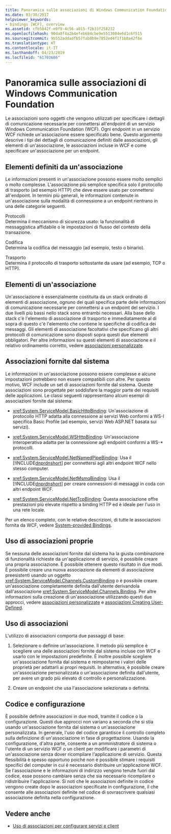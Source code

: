 ```yaml
---
title: Panoramica sulle associazioni di Windows Communication Foundation
ms.date: 03/30/2017
helpviewer_keywords:
- bindings [WCF], overview
ms.assetid: cfb5842f-e0f9-4c56-a015-f2b33f258232
ms.openlocfilehash: 90da8f4a2b4efeb684cbe9e5513084e6d1c6f515
ms.sourcegitcommit: 9b552addadfb57fab0b9e7852ed4f1f1b8a42f8e
ms.translationtype: HT
ms.contentlocale: it-IT
ms.lasthandoff: 04/23/2019
ms.locfileid: "61703686"
---
```

# <a name="windows-communication-foundation-bindings-overview"></a>Panoramica sulle associazioni di Windows Communication Foundation
Le associazioni sono oggetti che vengono utilizzati per specificare i dettagli di comunicazione necessarie per connettersi all'endpoint di un servizio Windows Communication Foundation (WCF). Ogni endpoint in un servizio WCF richiede un'associazione essere specificato bene. Questo argomento descrive i tipi dei dettagli di comunicazione definiti dalle associazioni, gli elementi di un'associazione, le associazioni incluse in WCF e come specificare un'associazione per un endpoint.  
  
## <a name="what-a-binding-defines"></a>Elementi definiti da un'associazione  
 Le informazioni presenti in un'associazione possono essere molto semplici o molto complesse. L'associazione più semplice specifica solo il protocollo di trasporto (ad esempio HTTP) che deve essere usato per connettersi all'endpoint. In termini più generali, le informazioni contenute in un'associazione sulla modalità di connessione a un endpoint rientrano in una delle categorie seguenti.  
  
 Protocolli  
 Determina il meccanismo di sicurezza usato: la funzionalità di messaggistica affidabile o le impostazioni di flusso del contesto della transazione.  
  
 Codifica  
 Determina la codifica del messaggio (ad esempio, testo o binario).  
  
 Trasporto  
 Determina il protocollo di trasporto sottostante da usare (ad esempio, TCP o HTTP).  
  
## <a name="the-elements-of-a-binding"></a>Elementi di un'associazione  
 Un'associazione è essenzialmente costituita da un stack ordinato di elementi di associazione, ognuno dei quali specifica parte delle informazioni di comunicazione necessarie per connettersi a un endpoint del servizio. I due livelli più bassi nello stack sono entrambi necessari. Alla base dello stack c'è l'elemento di associazione di trasporto e immediatamente al di sopra di questo c'è l'elemento che contiene le specifiche di codifica dei messaggi. Gli elementi di associazione facoltativi che specificano gli altri protocolli di comunicazione sono disposti sopra questi due elementi obbligatori. Per altre informazioni su questi elementi di associazione e il relativo ordinamento corretto, vedere [associazioni personalizzate](../../../docs/framework/wcf/extending/custom-bindings.md).  
  
## <a name="system-provided-bindings"></a>Associazioni fornite dal sistema  
 Le informazioni in un'associazione possono essere complesse e alcune impostazioni potrebbero non essere compatibili con altre. Per questo motivo, WCF include un set di associazioni fornite dal sistema. Queste associazioni sono progettate per soddisfare la maggior parte dei requisiti delle applicazioni. Le classi seguenti rappresentano alcuni esempi di associazioni fornite dal sistema:  
  
- <xref:System.ServiceModel.BasicHttpBinding>: Un'associazione di protocollo HTTP adatta alla connessione ai servizi Web conformi a WS-I specifica Basic Profile (ad esempio, servizi Web ASP.NET basata sui servizi).  
  
- <xref:System.ServiceModel.WSHttpBinding>: Un'associazione interoperativa adatta per la connessione agli endpoint conformi a WS-* protocolli.  
  
- <xref:System.ServiceModel.NetNamedPipeBinding>: Usa il [!INCLUDE[dnprdnshort](../../../includes/dnprdnshort-md.md)] per connettersi agli altri endpoint WCF nello stesso computer.  
  
- <xref:System.ServiceModel.NetMsmqBinding>: Usa il [!INCLUDE[dnprdnshort](../../../includes/dnprdnshort-md.md)] per creare connessioni di messaggi in coda con altri endpoint WCF.  

- <xref:System.ServiceModel.NetTcpBinding>: Questa associazione offre prestazioni più elevate rispetto a binding HTTP ed è ideale per l'uso in una rete locale.
  
 Per un elenco completo, con le relative descrizioni, di tutte le associazioni fornita da WCF, vedere [System-provided Bindings](../../../docs/framework/wcf/system-provided-bindings.md).  
  
## <a name="using-your-own-bindings"></a>Uso di associazioni proprie  
 Se nessuna delle associazioni fornite dal sistema ha la giusta combinazione di funzionalità richieste da un'applicazione di servizio, è possibile creare una propria associazione. È possibile ottenere questo risultato in due modi. È possibile creare una nuova associazione da elementi di associazione preesistenti usando un oggetto <xref:System.ServiceModel.Channels.CustomBinding> o è possibile creare un'associazione completamente definita dall'utente derivandola dall'associazione <xref:System.ServiceModel.Channels.Binding>. Per altre informazioni sulla creazione di un'associazione utilizzando questi due approcci, vedere [associazioni personalizzate](../../../docs/framework/wcf/extending/custom-bindings.md) e [associazioni Creating User-Defined](../../../docs/framework/wcf/extending/creating-user-defined-bindings.md).  
  
## <a name="using-bindings"></a>Uso di associazioni  
 L'utilizzo di associazioni comporta due passaggi di base:  
  
1. Selezionare o definire un'associazione. Il metodo più semplice è scegliere una delle associazioni fornite dal sistema incluse con WCF e usarlo con le impostazioni predefinite. È inoltre possibile scegliere un'associazione fornita dal sistema e reimpostarne i valori delle proprietà per adattarli ai propri requisiti. In alternativa, è possibile creare un'associazione personalizzata o un'associazione definita dall'utente, per avere un grado più elevato di controllo e personalizzazione.  
  
2. Creare un endpoint che usa l'associazione selezionata o definita.  
  
## <a name="code-and-configuration"></a>Codice e configurazione  
 È possibile definire associazioni in due modi, tramite il codice o la configurazione. Questi due approcci non variano a seconda che si stia usando un'associazione fornita dal sistema o un'associazione personalizzata. In generale, l'uso del codice garantisce il controllo completo sulla definizione di un'associazione in fase di progettazione. Usando la configurazione, d'altra parte, consente a un amministratore di sistema o l'utente di un servizio WCF o un client per modificare i parametri di un'associazione senza dover ricompilare l'applicazione di servizio. Questa flessibilità è spesso opportuno poiché non è possibile stimare i requisiti specifici del computer in cui è necessario distribuire un'applicazione WCF. Se l'associazione e le informazioni di indirizzo vengono tenute fuori dal codice, esse possono cambiare senza che sia necessario ricompilare o ridistribuire l'applicazione. Si noti che le associazioni definite in codice vengono create dopo le associazioni specificate in configurazione, il che consente alle associazioni definite nel codice di sovrascrivere qualsiasi associazione definita nella configurazione.  
  
## <a name="see-also"></a>Vedere anche

- [Uso di associazioni per configurare servizi e client](../../../docs/framework/wcf/using-bindings-to-configure-services-and-clients.md)
